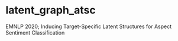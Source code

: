 # latent_graph_atsc
EMNLP 2020;  Inducing Target-Specific Latent Structures for Aspect Sentiment Classification
